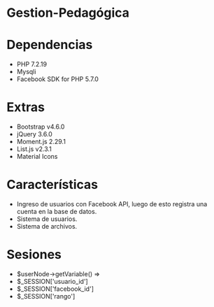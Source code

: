 # Gestion-Pedagógica

# Dependencias
- PHP 7.2.19
- Mysqli
- Facebook SDK for PHP 5.7.0

# Extras
- Bootstrap v4.6.0
- jQuery 3.6.0
- Moment.js 2.29.1
- List.js v2.3.1
- Material Icons

# Características
- Ingreso de usuarios con Facebook API, luego de esto registra una cuenta en la base de datos.
- Sistema de usuarios.
- Sistema de archivos.

# Sesiones
- $userNode->getVariable() => 
- $_SESSION['usuario_id']
- $_SESSION['facebook_id']
- $_SESSION['rango']